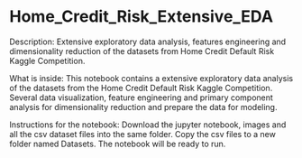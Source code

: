 # Home_Credit_Risk_Extensive_EDA

Description:
Extensive exploratory data analysis, features engineering and dimensionality reduction of the datasets from Home Credit 
Default Risk Kaggle Competition.

What is inside:
This notebook contains a extensive exploratory data analysis of the datasets from the Home Credit Default Risk Kaggle 
Competition. Several data visualization, feature engineering and primary component analysis for dimensionality reduction and 
prepare the data for modeling.

Instructions for the notebook:
Download the jupyter notebook, images and all the csv dataset files into the same folder. Copy the csv files to a new folder named Datasets. The notebook will be ready to run.

